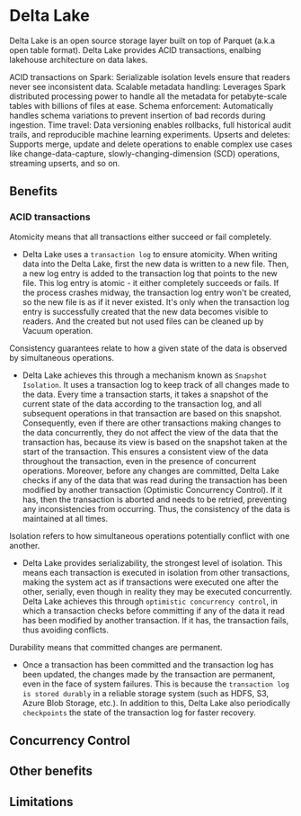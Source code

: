 # Delta Lake
Delta Lake is an open source storage layer built on top of Parquet (a.k.a open table format).
Delta Lake provides ACID transactions, enalbing lakehouse architecture on data lakes.

ACID transactions on Spark: Serializable isolation levels ensure that readers never see inconsistent data.
Scalable metadata handling: Leverages Spark distributed processing power to handle all the metadata for petabyte-scale tables with billions of files at ease.
Schema enforcement: Automatically handles schema variations to prevent insertion of bad records during ingestion.
Time travel: Data versioning enables rollbacks, full historical audit trails, and reproducible machine learning experiments.
Upserts and deletes: Supports merge, update and delete operations to enable complex use cases like change-data-capture, slowly-changing-dimension (SCD) operations, streaming upserts, and so on.
## Benefits
### ACID transactions
Atomicity means that all transactions either succeed or fail completely.
- Delta Lake uses a `transaction log` to ensure atomicity. 
When writing data into the Delta Lake, first the new data is written to a new file. 
Then, a new log entry is added to the transaction log that points to the new file. 
This log entry is atomic - it either completely succeeds or fails. 
If the process crashes midway, the transaction log entry won't be created, so the new file is as if it never existed. 
It's only when the transaction log entry is successfully created that the new data becomes visible to readers.
And the created but not used files can be cleaned up by Vacuum operation.

Consistency guarantees relate to how a given state of the data is observed by simultaneous operations.
- Delta Lake achieves this through a mechanism known as `Snapshot Isolation`. 
It uses a transaction log to keep track of all changes made to the data. 
Every time a transaction starts, it takes a snapshot of the current state of the data according to the transaction log, 
and all subsequent operations in that transaction are based on this snapshot.
Consequently, even if there are other transactions making changes to the data concurrently, 
they do not affect the view of the data that the transaction has, because its view is based on the snapshot
 taken at the start of the transaction. 
This ensures a consistent view of the data throughout the transaction, even in the presence of concurrent operations.
Moreover, before any changes are committed, Delta Lake checks if any of the data that was read 
during the transaction has been modified by another transaction (Optimistic Concurrency Control). 
If it has, then the transaction is aborted and needs to be retried, preventing any inconsistencies from occurring. 
Thus, the consistency of the data is maintained at all times.

Isolation refers to how simultaneous operations potentially conflict with one another.
- Delta Lake provides serializability, the strongest level of isolation. 
This means each transaction is executed in isolation from other transactions, 
making the system act as if transactions were executed one after the other, serially, 
even though in reality they may be executed concurrently. 
Delta Lake achieves this through `optimistic concurrency control`, 
in which a transaction checks before committing if any of the data it read has been modified by another transaction. 
If it has, the transaction fails, thus avoiding conflicts.

Durability means that committed changes are permanent.
- Once a transaction has been committed and the transaction log has been updated, 
the changes made by the transaction are permanent, even in the face of system failures. 
This is because the `transaction log is stored durably` in a reliable storage system (such as HDFS, S3, Azure Blob Storage, etc.). 
In addition to this, Delta Lake also periodically `checkpoints` the state of the transaction log for faster recovery.

## Concurrency Control

## Other benefits

## Limitations
